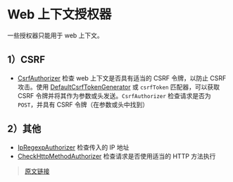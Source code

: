 # Web 上下文授权器

一些授权器只能用于 web 上下文。

## 1）CSRF

- [CsrfAuthorizer](https://github.com/pac4j/pac4j/blob/master/pac4j-core/src/main/java/org/pac4j/core/authorization/authorizer/csrf/CsrfAuthorizer.java) 检查 web 上下文是否具有适当的 CSRF 令牌，以防止 CSRF 攻击。使用 [DefaultCsrfTokenGenerator](https://github.com/pac4j/pac4j/blob/master/pac4j-core/src/main/java/org/pac4j/core/matching/matcher/csrf/DefaultCsrfTokenGenerator.java) 或 `csrfToken` 匹配器，可以获取 CSRF 令牌并将其作为参数或头发送。`CsrfAuthorizer` 检查请求是否为 `POST`，并具有 CSRF 令牌（在参数或头中找到）

## 2）其他

- [IpRegexpAuthorizer](https://github.com/pac4j/pac4j/blob/master/pac4j-http/src/main/java/org/pac4j/http/authorization/authorizer/IpRegexpAuthorizer.java) 检查传入的 IP 地址
- [CheckHttpMethodAuthorizer](https://github.com/pac4j/pac4j/blob/master/pac4j-core/src/main/java/org/pac4j/core/authorization/authorizer/CheckHttpMethodAuthorizer.java) 检查请求是否使用适当的 HTTP 方法执行

> [原文链接](https://www.pac4j.org/4.0.x/docs/authorizers/web-authorizers.html)

